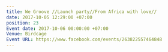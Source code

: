 ```yaml
---
title: We Groove //Launch party//From Africa with love//
date: 2017-10-05 12:29:00 +07:00
position: 23
Event date: 2017-10-06 00:00:00 +07:00
Venue: Birdcage
Event URL: https://www.facebook.com/events/263822557464848
---
```


